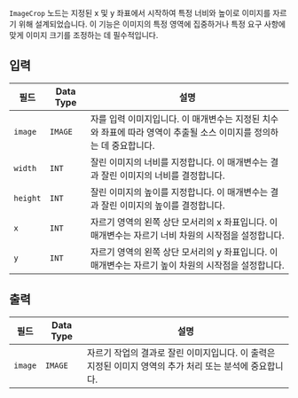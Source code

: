 `ImageCrop` 노드는 지정된 x 및 y 좌표에서 시작하여 특정 너비와 높이로 이미지를 자르기 위해 설계되었습니다. 이 기능은 이미지의 특정 영역에 집중하거나 특정 요구 사항에 맞게 이미지 크기를 조정하는 데 필수적입니다.

## 입력

| 필드 | Data Type | 설명                                                                                   |
|-------|-------------|-----------------------------------------------------------------------------------------------|
| `image` | `IMAGE` | 자를 입력 이미지입니다. 이 매개변수는 지정된 치수와 좌표에 따라 영역이 추출될 소스 이미지를 정의하는 데 중요합니다. |
| `width` | `INT` | 잘린 이미지의 너비를 지정합니다. 이 매개변수는 결과 잘린 이미지의 너비를 결정합니다. |
| `height` | `INT` | 잘린 이미지의 높이를 지정합니다. 이 매개변수는 결과 잘린 이미지의 높이를 결정합니다. |
| `x` | `INT` | 자르기 영역의 왼쪽 상단 모서리의 x 좌표입니다. 이 매개변수는 자르기 너비 차원의 시작점을 설정합니다. |
| `y` | `INT` | 자르기 영역의 왼쪽 상단 모서리의 y 좌표입니다. 이 매개변수는 자르기 높이 차원의 시작점을 설정합니다. |

## 출력

| 필드 | Data Type | 설명                                                                   |
|-------|-------------|-------------------------------------------------------------------------------|
| `image` | `IMAGE` | 자르기 작업의 결과로 잘린 이미지입니다. 이 출력은 지정된 이미지 영역의 추가 처리 또는 분석에 중요합니다. |
